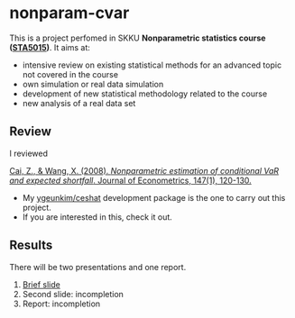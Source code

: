 
# nonparam-cvar

This is a project perfomed in SKKU **Nonparametric statistics course
([STA5015](https://sites.google.com/site/eunryungleestat/))**. It aims
at:

  - intensive review on existing statistical methods for an advanced
    topic not covered in the course
  - own simulation or real data simulation
  - development of new statistical methodology related to the course
  - new analysis of a real data set

## Review

I reviewed

[Cai, Z., & Wang, X. (2008). *Nonparametric estimation of conditional
VaR and expected shortfall*. Journal of Econometrics, 147(1),
120-130.](https://www.sciencedirect.com/science/article/abs/pii/S0304407608001292)

  - My [ygeunkim/ceshat](https://github.com/ygeunkim/ceshat) development
    package is the one to carry out this project.
  - If you are interested in this, check it out.

## Results

There will be two presentations and one report.

1.  [Brief
    slide](https://github.com/ygeunkim/nonparam-cvar/blob/master/static/slides/younggeunslide1.pdf)
2.  Second slide: incompletion
3.  Report: incompletion
